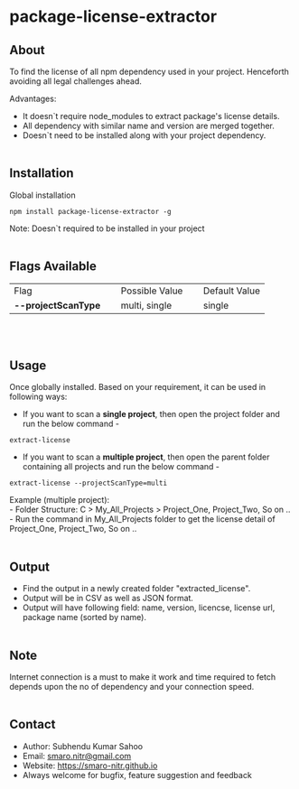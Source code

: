 # package-license-extractor

## About
To find the license of all npm dependency used in your project. Henceforth avoiding all legal challenges ahead.

Advantages:
* It doesn`t require node_modules to extract package's license details.
* All dependency with similar name and version are merged together.
* Doesn`t need to be installed along with your project dependency.
<br/>&nbsp;

## Installation
Global installation
```shell
npm install package-license-extractor -g
```
Note: Doesn`t required to be installed in your project
<br/>&nbsp;

## Flags Available
<table>
  <tr>
    <td>Flag</td>
    <td>&nbsp;</td>
    <td>Possible Value</td>
    <td>&nbsp;</td>
    <td>Default Value</td>
  <tr>
  <tr>
    <td><b>--projectScanType</b></td>
    <td>&nbsp;</td>
    <td>multi, single</td>
    <td>&nbsp;</td>
    <td>single</td>
  </tr>
</table>
<br/>&nbsp;

## Usage
Once globally installed. Based on your requirement, it can be used in following ways:

* If you want to scan a <b>single project</b>, then open the project folder and run the below command -
```shell
extract-license
```

* If you want to scan a <b>multiple project</b>, then open the parent folder containing all projects and run the below command -
```shell
extract-license --projectScanType=multi
```

Example (multiple project):
<br/>- Folder Structure: C > My_All_Projects > Project_One, Project_Two, So on ..
<br/>- Run the command in My_All_Projects folder to get the license detail of Project_One, Project_Two, So on ..
<br/>&nbsp;

## Output
* Find the output in a newly created folder "extracted_license".
* Output will be in CSV as well as JSON format.
* Output will have following field: name, version, licencse, license url, package name (sorted by name).
<br/>&nbsp;

## Note
Internet connection is a must to make it work and time required to fetch depends upon the no of dependency and your connection speed.
<br/>&nbsp;

## Contact
* Author: Subhendu Kumar Sahoo
* Email: smaro.nitr@gmail.com
* Website: https://smaro-nitr.github.io
* Always welcome for bugfix, feature suggestion and feedback

